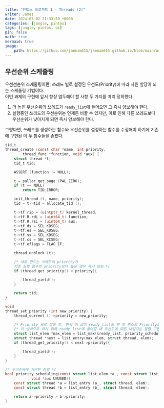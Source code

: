 ```yaml
---
title: "핀토스 프로젝트 1 - Threads (2)"
writer: James
date: 2024-03-02 21:33:59 +0900
categories: [jungle, pintos]
tags: [jungle, pintos, os]
pin: false
math: true
mermaid: true
image:
	path: https://github.com/jaenam615/jaenam615.github.io/blob/main/assets/img/jungle/pintos-kaist-threads.png?raw=true
---
```


## 우선순위 스케줄링

우선선순위 스케줄링이란, 쓰레드 별로 설정된 우선도(Priority)에 따라 자원 할당이 되는 스케줄링 기법이다.  
이번 과제의 구현에 앞서 항상 염두해야 할 사항 두 가지를 미리 정의했다.

1. 더 높은 우선순위의 쓰레드가 `ready_list`에 들어오면 그 즉시 양보해야 한다.
2. 실행중인 쓰레드의 우선순위는 언제든 바꿀 수 있지만, 이로 인해 다른 쓰레드보다 우선순위가 낮아지게 되면 즉시 양보해야 한다.

그렇다면, 쓰레드를 생성하는 함수와 우선순위를 설정하는 함수를 수정해야 하기에 기존에 구현된 이 두 함수들을 손봤다.

```c
tid_t
thread_create (const char *name, int priority,
		thread_func *function, void *aux) {
	struct thread *t;
	tid_t tid;

	ASSERT (function != NULL);

	t = palloc_get_page (PAL_ZERO);
	if (t == NULL)
		return TID_ERROR;

	init_thread (t, name, priority);
	tid = t->tid = allocate_tid ();

	t->tf.rip = (uintptr_t) kernel_thread;
	t->tf.R.rdi = (uint64_t) function;
	t->tf.R.rsi = (uint64_t) aux;
	t->tf.ds = SEL_KDSEG;
	t->tf.es = SEL_KDSEG;
	t->tf.ss = SEL_KDSEG;
	t->tf.cs = SEL_KCSEG;
	t->tf.eflags = FLAG_IF;

	thread_unblock (t);

    /* 새로 만드는 쓰레드의 priority가
    기존 실행 함수의 priority보다 높은 경우 즉시 양보 */
	if (thread_get_priority() < priority){

		thread_yield();
	}

	return tid;
}

void
thread_set_priority (int new_priority) {
	thread_current ()->priority = new_priority;

	/* Priority 새로 설정 후, 만약 이 값이 ready_list의 맨 앞 원소의 Priority보다 낮을 시 양보 */
	/* 이 방식으로 하기 위해 ready_list에 들어갈 때 우선도에 따른 내림차순 정렬 구현 */
	struct list_elem *max_elem = list_max(&ready_list, priority_scheduling, NULL);
	struct thread *next = list_entry(max_elem, struct thread, elem);
	if (thread_get_priority() < next->priority){

		thread_yield();
	}
}

/* 우선순위에 기반한 정렬 */
bool priority_scheduling(const struct list_elem *a_, const struct list_elem *b_,
            void *aux UNUSED){
	const struct thread *a = list_entry (a_, struct thread, elem);
	const struct thread *b = list_entry (b_, struct thread, elem);

	return a->priority > b->priority;
}

```
